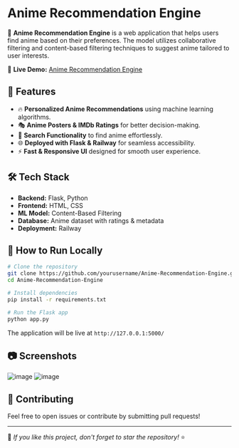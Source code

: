 # Anime Recommendation Engine

🚀 **Anime Recommendation Engine** is a web application that helps users find anime based on their preferences. The model utilizes collaborative filtering and content-based filtering techniques to suggest anime tailored to user interests.

🔗 **Live Demo:** [Anime Recommendation Engine](https://anime-recommendation-engine-production.up.railway.app/)

## 🌟 Features
- 🔥 **Personalized Anime Recommendations** using machine learning algorithms.
- 🎭 **Anime Posters & IMDb Ratings** for better decision-making.
- 🔎 **Search Functionality** to find anime effortlessly.
- 🌐 **Deployed with Flask & Railway** for seamless accessibility.
- ⚡ **Fast & Responsive UI** designed for smooth user experience.

## 🛠️ Tech Stack
- **Backend:** Flask, Python
- **Frontend:** HTML, CSS
- **ML Model:** Content-Based Filtering
- **Database:** Anime dataset with ratings & metadata
- **Deployment:** Railway

## 🚀 How to Run Locally
```bash
# Clone the repository
git clone https://github.com/yourusername/Anime-Recommendation-Engine.git
cd Anime-Recommendation-Engine

# Install dependencies
pip install -r requirements.txt

# Run the Flask app
python app.py
```
The application will be live at `http://127.0.0.1:5000/`

## 📷 Screenshots
![image](https://github.com/user-attachments/assets/41ccee35-e461-4186-9c68-137ce789d6b1) 
![image](https://github.com/user-attachments/assets/7e80dc2d-2712-4da8-9b56-0307ba56a451)

## 🤝 Contributing
Feel free to open issues or contribute by submitting pull requests!

---
🌟 _If you like this project, don't forget to star the repository!_ ⭐

